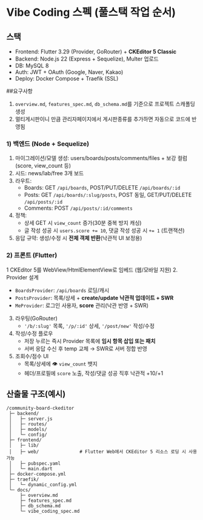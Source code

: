 # Vibe Coding 스펙 (풀스택 작업 순서)

## 스택
- Frontend: Flutter 3.29 (Provider, GoRouter) + **CKEditor 5 Classic**
- Backend: Node.js 22 (Express + Sequelize), Multer 업로드
- DB: MySQL 8
- Auth: JWT + OAuth (Google, Naver, Kakao)
- Deploy: Docker Compose + Traefik (SSL)

##요구사항
1. `overview.md`, `features_spec.md`, `db_schema.md`를 기준으로 프로젝트 스캐폴딩 생성
2. 멀티게시판이니 만큼 관리자페이지에서 게시판종류를 추가하면 자동으로 코드에 반영됨

### 1) 백엔드 (Node + Sequelize)
1. 마이그레이션/모델 생성: users/boards/posts/comments/files + 보강 컬럼(score, view_count 등)
2. 시드: news/lab/free 3개 보드
3. 라우트:
   - Boards: GET `/api/boards`, POST/PUT/DELETE `/api/boards/:id`
   - Posts: GET `/api/boards/:slug/posts`, POST 동일, GET/PUT/DELETE `/api/posts/:id`
   - Comments: POST `/api/posts/:id/comments`
4. 정책:
   - 상세 GET 시 `view_count` 증가(30분 중복 방지 캐싱)
   - 글 작성 성공 시 `users.score += 10`, 댓글 작성 성공 시 `+= 1` (트랜잭션)
5. 응답 규약: 생성/수정 시 **전체 객체 반환**(낙관적 UI 보정용)

### 2) 프론트 (Flutter)
1 CKEditor 5를 WebView/HtmlElementView로 임베드 (웹/모바일 지원)
2. Provider 설계
   - `BoardsProvider`: `/api/boards` 로딩/캐시
   - `PostsProvider`: 목록/상세 + **create/update 낙관적 업데이트 + SWR**
   - `MeProvider`: 로그인 사용자, **score** 관리(낙관 반영 + SWR)
3. 라우팅(GoRouter)
   - `'/b/:slug'` 목록, `'/p/:id'` 상세, `'/post/new'` 작성/수정
4. 작성/수정 플로우
   - 저장 누르는 즉시 Provider 목록에 **임시 항목 삽입 또는 패치**
   - 서버 응답 수신 후 temp 교체 → SWR로 서버 정합 반영
5. 조회수/점수 UI
   - 목록/상세에 👁 `view_count` 뱃지
   - 헤더/프로필에 `score` 노출, 작성/댓글 성공 직후 낙관적 +10/+1


## 산출물 구조(예시)
```
/community-board-ckeditor
 ├─ backend/
 │   ├─ server.js
 │   ├─ routes/
 │   ├─ models/
 │   └─ config/
 ├─ frontend/
 │   ├─ lib/
 │   ├─ web/               # Flutter Web에서 CKEditor 5 리소스 로딩 시 사용 가능
 │   ├─ pubspec.yaml
 │   └─ main.dart
 ├─ docker-compose.yml
 ├─ traefik/
 │   └─ dynamic_config.yml
 └─ docs/
     ├─ overview.md
     ├─ features_spec.md
     ├─ db_schema.md
     └─ vibe_coding_spec.md
```
